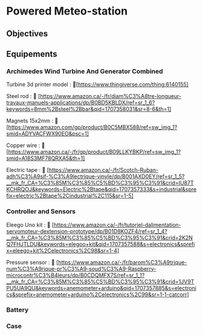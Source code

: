 # Powered Meteo-station
## Objectives

## Equipements
### Archimedes Wind Turbine And Generator Combined
Turbine 3d printer model : 🔗[https://www.thingiverse.com/thing:6140155]

Steel rod : 🔗 [https://www.amazon.ca/-/fr/diam%C3%A8tre-longueur-travaux-manuels-applications/dp/B0BD5KBLDX/ref=sr_1_6?keywords=8mm%2Bsteel%2Bbar&qid=1707358031&sr=8-6&th=1]

Magnets 15x2mm : 🔗 [https://www.amazon.com/gp/product/B0C5MBX588/ref=sw_img_1?smid=ADYVACFWX90EO&psc=1]

Copper wire : 🔗 [https://www.amazon.ca/-/fr/gp/product/B09LLKYBKP/ref=sw_img_1?smid=A18S3MF78QRXA5&th=1]

Electric tape : 🔗 [https://www.amazon.ca/-/fr/Scotch-Ruban-adh%C3%A9sif-%C3%A9lectrique-vinyle/dp/B001AXD0EY/ref=sr_1_5?__mk_fr_CA=%C3%85M%C3%85%C5%BD%C3%95%C3%91&crid=IU87TKCHRQOJ&keywords=Electric%2Btape&qid=1707357333&s=industrial&sprefix=electric%2Btape%2Cindustrial%2C115&sr=1-5]

### Controller and Sensors

Eleego Uno kit : 🔗 [https://www.amazon.ca/-/fr/tutoriel-dalimentation-servomoteur-dextension-prototype/dp/B01D8KOZF4/ref=sr_1_4?__mk_fr_CA=%C3%85M%C3%85%C5%BD%C3%95%C3%91&crid=2K2NQ7FHJTLDU&keywords=elegoo+kit&qid=1707357588&s=electronics&sprefix=eleego+kit%2Celectronics%2C98&sr=1-4]

Pressure sensor : 🔗 [https://www.amazon.ca/-/fr/barom%C3%A9trique-num%C3%A9rique-pr%C3%A9-soud%C3%A9-Raspberry-microcontr%C3%B4leurs/dp/B0CDQMFX7S/ref=sr_1_1?__mk_fr_CA=%C3%85M%C3%85%C5%BD%C3%95%C3%91&crid=1JV9TPU5UA9QU&keywords=anemometer+arduino&qid=1707357885&s=electronics&sprefix=anemometer+arduino%2Celectronics%2C99&sr=1-1-catcorr]

### Battery

### Case
